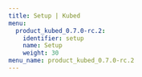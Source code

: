 ```yaml
---
title: Setup | Kubed
menu:
  product_kubed_0.7.0-rc.2:
    identifier: setup
    name: Setup
    weight: 30
menu_name: product_kubed_0.7.0-rc.2
---
```

